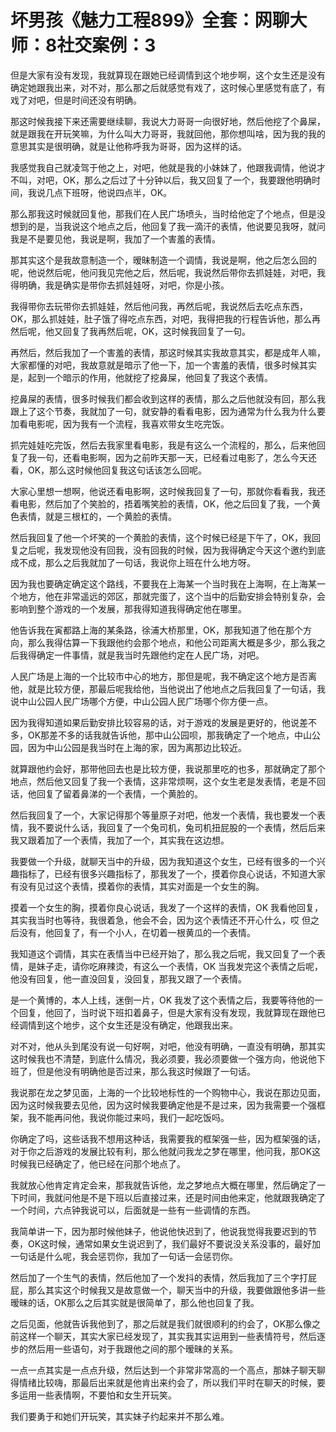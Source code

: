 # 坏男孩《魅力工程899》全套：网聊大师：8社交案例：3

但是大家有没有发现，我就算现在跟她已经调情到这个地步啊，这个女生还是没有确定她跟我出来，对不对，那么那之后就感觉有戏了，这时候心里感觉有底了，有戏了对吧，但是时间还没有明确。

那这时候我接下来还需要继续聊，我说大力哥哥一向很好地，然后他挖了个鼻屎，就是跟我在开玩笑嘛，为什么叫大力哥哥，我就回他，那你想叫啥，因为我的我的意思其实是很明确，就是让他称呼我为哥哥，因为这样的话。

我感觉我自己就凌驾于他之上，对吧，他就是我的小妹妹了，他跟我调情，他说才不叫，对吧，OK，那么之后过了十分钟以后，我又回复了一个，我要跟他明确时间，我说几点下班呀，他说四点半，OK。

那么那我这时候就回复他，那我们在人民广场喷头，当时给他定了个地点，但是没想到的是，当我说这个地点之后，他回复了我一滴汗的表情，他说要见我呀，就问我是不是要见他，我说是啊，我加了一个害羞的表情。

那其实这个是我故意制造一个，暧昧制造一个调情，我说是啊，他之后怎么回的呢，他说然后呢，他问我见完他之后，然后呢，我说然后带你去抓娃娃，对吧，我得明确，我是确实是带你去抓娃娃呀，对吧，你是小孩。

我得带你去玩带你去抓娃娃，然后他问我，再然后呢，我说然后去吃点东西，OK，那么抓娃娃，肚子饿了得吃点东西，对吧，我得把我的行程告诉他，那么再然后呢，他又回复了我再然后呢，OK，这时候我回复了一句。

再然后，然后我加了一个害羞的表情，那这时候其实我故意其实，都是成年人嘛，大家都懂的对吧，我故意就是暗示了他一下，加一个害羞的表情，很多时候其实是，起到一个暗示的作用，他就挖了挖鼻屎，他回复了我这个表情。

挖鼻屎的表情，很多时候我们都会收到这样的表情，那么之后他就没有回，那么我跟上了这个节奏，我就加了一句，就安静的看看电影，因为通常为什么我为什么要加看电影呢，因为我有一个流程，我喜欢带女生吃完饭。

抓完娃娃吃完饭，然后去我家里看电影，我是有这么一个流程的，那么，后来他回复了我一句，还看电影啊，因为之前昨天那一天，已经看过电影了，怎么今天还看，OK，那么这时候他回复我这句话该怎么回呢。

大家心里想一想啊，他说还看电影啊，这时候我回复了一句，那就你看看我，我还看电影，然后加了个笑脸的，捂着嘴笑脸的表情，OK，他之后回复了我，一个黄色表情，就是三根杠的，一个黄脸的表情。

然后我回复了他一个坏笑的一个黄脸的表情，这个时候已经是下午了，OK，我回复之后呢，我发现他没有回我，没有回我的时候，因为我得确定今天这个邀约到底成不成，那么之后我就加了一句话，我说你上班在什么地方呀。

因为我也要确定确定这个路线，不要我在上海某一个当时我在上海啊，在上海某一个地方，他在非常遥远的郊区，那就完蛋了，这个当中的后勤安排会特别复杂，会影响到整个游戏的一个发展，那我得知道我得确定他在哪里。

他告诉我在寅都路上海的某条路，徐浦大桥那里，OK，那我知道了他在那个方向，那么我得估算一下我跟他约会那个地点，和他公司距离大概是多少，那么我之后我得确定一件事情，就是我当时先跟他约定在人民广场，对吧。

人民广场是上海的一个比较市中心的地方，那但是呢，我不确定这个地方是否离他，就是比较方便，那最后呢我给他，当他说出了他地点之后我回复了一句话，我说中山公园人民广场哪个方便，中山公园人民广场哪个你方便一点。

因为我得知道如果后勤安排比较容易的话，对于游戏的发展是更好的，他说差不多，OK那差不多的话我就告诉他，那中山公园呗，那我确定了一个地点，中山公园，因为中山公园是我当时在上海的家，因为离那边比较近。

就算跟他约会好，那带他回去也是比较方便，我说那里吃的也多，那就确定了那个地点，然后他又回复了我一个表情，这非常烦啊，这个女生老是发表情，老是不回话，他回复了留着鼻涕的一个表情，一个黄脸的。

然后我回复了一个，大家记得那个等量原子对吧，他发一个表情，我也要发一个表情，我不要说什么话，我回复了一个兔司机，兔司机扭屁股的一个表情，然后后来我又跟着加了一个表情，我加了一个，其实我在这边想。

我要做一个升级，就聊天当中的升级，因为我知道这个女生，已经有很多的一个兴趣指标了，已经有很多兴趣指标了，那我发了一个，摸着你良心说话，不知道大家有没有见过这个表情，摸着你的表情，其实对面是一个女生的胸。

摸着一个女生的胸，摸着你良心说话，我发了一个这样的表情，OK 我看他回复，其实我当时也等待，我很着急，他会不会，因为这个表情还不开心什么，哎 但之后没有，他回复了，有一个小人，在切着一根黄瓜的一个表情。

我知道这个调情，其实在表情当中已经开始了，那么我之后呢，我又回复了一个表情，是妹子走，请你吃麻辣烫，有这么一个表情，OK 当我发完这个表情之后呢，他没有回复，他一直没回复，没回复，那我又跟了一个表情。

是一个黄博的，本人上线，迷倒一片，OK 我发了这个表情之后，我要等待他的一个回复，他回了，当时说下班扣着鼻子，但是大家有没有发现，我就算现在跟他已经调情到这个地步，这个女生还是没有确定，他跟我出来。

对不对，他从头到尾没有说一句好啊，对吧，他没有明确，一直没有明确，那其实这时候我也不清楚，到底什么情况，我必须要，我必须要做一个强方向，他说他下班了，但是他没有明确他是否过来，那么我这时候跟了一句话。

我说那在龙之梦见面，上海的一个比较地标性的一个购物中心，我说在那边见面，因为这时候我要去见他，因为这时候我要确定他是不是过来，因为我需要一个强框架，我不能再问他，我说你能过来吗，我们一起吃饭吗。

你确定了吗，这些话我不想用这种话，我需要我的框架强一些，因为框架强的话，对于你之后游戏的发展比较有利，那么他就问我龙之梦在哪里，他问我，那OK这时候我已经确定了，他已经在问那个地点了。

我就放心他肯定肯定会来，那我就告诉他，龙之梦地点大概在哪里，然后确定了一下时间，我就问他是不是下班以后直接过来，还是时间由他来定，他就跟我确定了一个时间，六点钟我说可以，后面就是一些有一些调情的东西。

我简单讲一下，因为那时候他妹子，他说他快迟到了，他说我觉得我要迟到的节奏，OK这时候，通常如果女生说迟到了，我们最好不要说没关系没事的，最好加一句话是什么呢，我会惩罚你，我加了一句话一会惩罚你。

然后加了一个生气的表情，然后他加了一个发抖的表情，然后我加了三个字打屁屁，那么其实这个时候我又是故意做一个，聊天当中的升级，我要做跟他多讲一些暧昧的话，OK那么之后其实就是很简单了，那么他也回复了我。

之后见面，他就告诉我他到了，那之后就是我们就很顺利的约会了，OK那么像之前这样一个聊天，其实大家已经发现了，其实我其实运用到一些表情符号，然后逐步的然后用一些语句，对于我跟他之间的那个暧昧的关系。

一点一点其实是一点点升级，然后达到一个非常非常高的一个高点，那妹子聊天聊得情绪比较嗨，那最后出来就是他肯出来约会了，所以我们平时在聊天的时候，要多运用一些表情啊，不要怕和女生开玩笑。

我们要勇于和她们开玩笑，其实妹子约起来并不那么难。